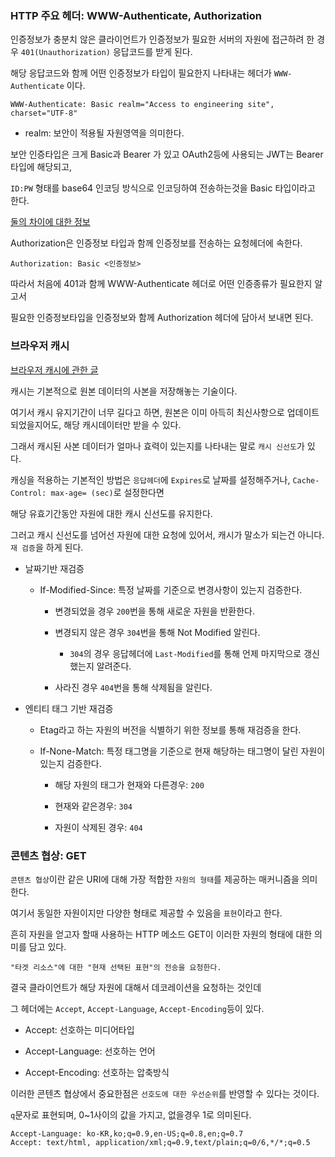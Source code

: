### HTTP 주요 헤더: WWW-Authenticate, Authorization

인증정보가 충분치 않은 클라이언트가 인증정보가 필요한 서버의 자원에 접근하려 한 경우 `401(Unauthorization)` 응답코드를 받게 된다.

해당 응답코드와 함께 어떤 인증정보가 타입이 필요한지 나타내는 헤더가 `WWW-Authenticate` 이다.

```
WWW-Authenticate: Basic realm="Access to engineering site", charset="UTF-8"
```

- realm: 보안이 적용될 자원영역을 의미한다.

보안 인증타입은 크게 Basic과 Bearer 가 있고 OAuth2등에 사용되는 JWT는 Bearer 타입에 해당되고,

`ID:PW` 형태를 base64 인코딩 방식으로 인코딩하여 전송하는것을 Basic 타입이라고 한다.

<a href="https://docs.tosspayments.com/blog/everything-about-basic-bearer-auth">둘의 차이에 대한 정보</a>

Authorization은 인증정보 타입과 함께 인증정보를 전송하는 요청헤더에 속한다.

```
Authorization: Basic <인증정보>
```

따라서 처음에 401과 함께 WWW-Authenticate 헤더로 어떤 인증종류가 필요한지 알고서 

필요한 인증정보타입을 인증정보와 함께 Authorization 헤더에 담아서 보내면 된다.

### 브라우저 캐시

<a href="https://inpa.tistory.com/entry/HTTP-%F0%9F%8C%90-%EC%9B%B9-%EB%B8%8C%EB%9D%BC%EC%9A%B0%EC%A0%80%EC%9D%98-%EC%BA%90%EC%8B%9C-%EC%A0%84%EB%9E%B5-Cache-Headers-%EB%8B%A4%EB%A3%A8%EA%B8%B0">브라우저 캐시에 관한 글</a>

캐시는 기본적으로 원본 데이터의 사본을 저장해놓는 기술이다.

여기서 캐시 유지기간이 너무 길다고 하면, 원본은 이미 아득히 최신사항으로 업데이트 되었을지어도, 해당 캐시데이터만 받을 수 있다.

그래서 캐시된 사본 데이터가 얼마나 효력이 있는지를 나타내는 말로 `캐시 신선도`가 있다.

캐싱을 적용하는 기본적인 방법은 `응답헤더`에 `Expires`로 날짜를 설정해주거나, `Cache-Control: max-age= (sec)`로 설정한다면

해당 유효기간동안 자원에 대한 캐시 신선도를 유지한다.

그러고 캐시 신선도를 넘어선 자원에 대한 요청에 있어서, 캐시가 말소가 되는건 아니다. `재 검증`을 하게 된다.

- 날짜기반 재검증

    - If-Modified-Since: 특정 날짜를 기준으로 변경사항이 있는지 검증한다.

        - 변경되었을 경우 `200`번을 통해 새로운 자원을 반환한다.

        - 변경되지 않은 경우 `304`번을 통해 Not Modified 알린다.

            - `304`의 경우 응답헤더에 `Last-Modified`를 통해 언제 마지막으로 갱신했는지 알려준다.

        - 사라진 경우 `404`번을 통해 삭제됨을 알린다.

- 엔티티 태그 기반 재검증

    - Etag라고 하는 자원의 버전을 식별하기 위한 정보를 통해 재검증을 한다.

    - If-None-Match: 특정 태그명을 기준으로 현재 해당하는 태그명이 달린 자원이 있는지 검증한다.

        - 해당 자원의 태그가 현재와 다른경우: `200`

        - 현재와 같은경우: `304`

        - 자원이 삭제된 경우: `404`


### 콘텐츠 협상: GET

`콘텐츠 협상`이란 같은 URI에 대해 가장 적합한 `자원의 형태`를 제공하는 매커니즘을 의미한다.

여기서 동일한 자원이지만 다양한 형태로 제공할 수 있음을 `표현`이라고 한다.

흔히 자원을 얻고자 할때 사용하는 HTTP 메소드 GET이 이러한 자원의 형태에 대한 의미를 담고 있다.

```
"타겟 리소스"에 대한 "현재 선택된 표현"의 전송을 요청한다.
```

결국 클라이언트가 해당 자원에 대해서 데코레이션을 요청하는 것인데

그 헤더에는 `Accept`, `Accept-Language`, `Accept-Encoding`등이 있다.

- Accept: 선호하는 미디어타입

- Accept-Language: 선호하는 언어

- Accept-Encoding: 선호하는 압축방식

이러한 콘텐츠 협상에서 중요한점은 `선호도에 대한 우선순위`를 반영할 수 있다는 것이다.

`q`문자로 표현되며, 0~1사이의 값을 가지고, 없을경우 1로 의미된다.

```
Accept-Language: ko-KR,ko;q=0.9,en-US;q=0.8,en;q=0.7
Accept: text/html, application/xml;q=0.9,text/plain;q=0/6,*/*;q=0.5
```